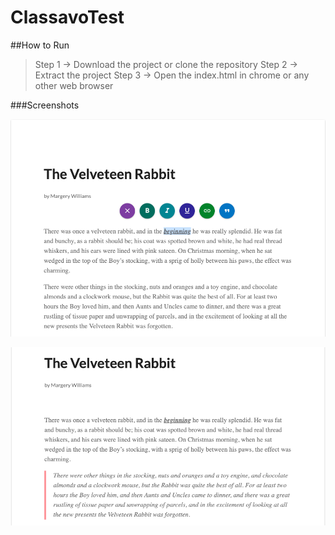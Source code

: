 # ClassavoTest
##How to Run


> Step 1 -> Download the project or clone the repository
>Step 2 -> Extract the project
>Step 3 -> Open the index.html in chrome or any other web browser



###Screenshots


![](https://raw.githubusercontent.com/HimanDev/ClassavoTest/master/ss/Screen%20Shot%202019-04-25%20at%208.16.23%20PM.png)

![](https://github.com/HimanDev/ClassavoTest/blob/master/ss/Screen%20Shot%202019-04-25%20at%208.25.35%20PM.png?raw=true)

